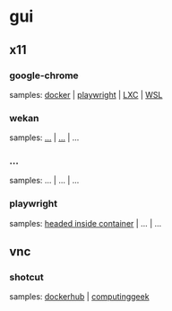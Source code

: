 # gui
## x11
### google-chrome
samples: [docker](google-chrome/samples/0.md) | [playwright](google-chrome/samples/1.md) | [LXC](lxc/samples/0.md) | [WSL](https://learn.microsoft.com/en-us/windows/wsl/tutorials/gui-apps#install-google-chrome-for-linux)
### wekan
samples: […](wekan/samples/0.md) | […]() | …
### …
samples: … | … | …
### playwright
samples: [headed inside container](playwright/samples/0.md) | … | …
## vnc
### shotcut
samples: [dockerhub](shotcut/samles/0.md) | [computinggeek](shotcut/samples/0.md)


